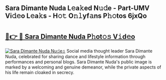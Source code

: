 ## Sara Dimante Nuda L𝚎a𝚔ed N𝚞𝚍e - Part-UMV Vi𝚍𝚎o L𝚎a𝚔s - H𝚘𝚝 O𝚗𝚕yf𝚊ns P𝚑𝚘tos 6jxQo

# <h2><a href="http://kfbri2.oniu.top/?m=Sara+Dimante+Nuda">🔗👉 🔴 Sara Dimante Nuda P𝚑ot𝚘𝚜 V𝚒d𝚎o</a></h2>

[![Sara Dimante Nuda Nu𝚍e𝚜](https://i.imgur.com/0qMVB7G.gif)](http://kfbri2.oniu.top/?m=Sara+Dimante+Nuda)
Social media thought leader Sara Dimante Nuda, celebrated for sharing dance and lifestyle information through performances and personal blogs. Sara Dimante Nuda's public image is marked by a welcoming and genuine demeanor, while the private aspects of his life remain cloaked in secrecy.  
